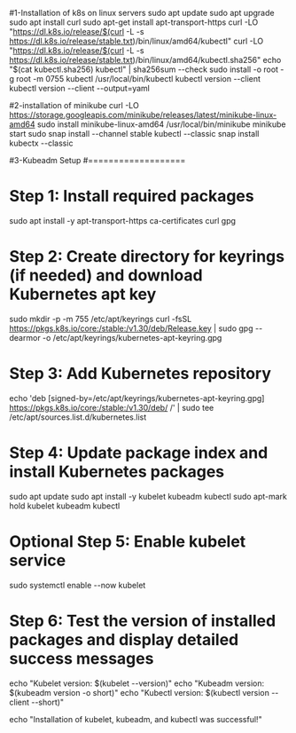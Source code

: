 #1-Installation of k8s on linux servers
  sudo apt update
  sudo apt upgrade
  sudo apt install curl
  sudo apt-get install apt-transport-https
  curl -LO "https://dl.k8s.io/release/$(curl -L -s https://dl.k8s.io/release/stable.txt)/bin/linux/amd64/kubectl"
  curl -LO "https://dl.k8s.io/release/$(curl -L -s https://dl.k8s.io/release/stable.txt)/bin/linux/amd64/kubectl.sha256"
  echo "$(cat kubectl.sha256)  kubectl" | sha256sum --check
  sudo install -o root -g root -m 0755 kubectl /usr/local/bin/kubectl
  kubectl version --client
  kubectl version --client --output=yaml


#2-installation of minikube
  curl -LO https://storage.googleapis.com/minikube/releases/latest/minikube-linux-amd64
  sudo install minikube-linux-amd64 /usr/local/bin/minikube
  minikube start
  sudo snap install --channel stable kubectl --classic
  snap install kubectx --classic


#3-Kubeadm Setup 
#===================

# Step 1: Install required packages
sudo apt install -y apt-transport-https ca-certificates curl gpg

# Step 2: Create directory for keyrings (if needed) and download Kubernetes apt key
sudo mkdir -p -m 755 /etc/apt/keyrings
curl -fsSL https://pkgs.k8s.io/core:/stable:/v1.30/deb/Release.key | sudo gpg --dearmor -o /etc/apt/keyrings/kubernetes-apt-keyring.gpg

# Step 3: Add Kubernetes repository
echo 'deb [signed-by=/etc/apt/keyrings/kubernetes-apt-keyring.gpg] https://pkgs.k8s.io/core:/stable:/v1.30/deb/ /' | sudo tee /etc/apt/sources.list.d/kubernetes.list

# Step 4: Update package index and install Kubernetes packages
sudo apt update
sudo apt install -y kubelet kubeadm kubectl
sudo apt-mark hold kubelet kubeadm kubectl

# Optional Step 5: Enable kubelet service
sudo systemctl enable --now kubelet

# Step 6: Test the version of installed packages and display detailed success messages
echo "Kubelet version: $(kubelet --version)"
echo "Kubeadm version: $(kubeadm version -o short)"
echo "Kubectl version: $(kubectl version --client --short)"

echo "Installation of kubelet, kubeadm, and kubectl was successful!"

